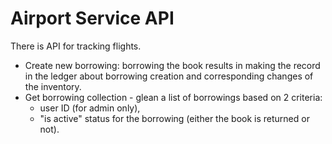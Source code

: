 # Airport Service API

There is API for tracking flights.

* Create new borrowing: borrowing the book results in making the record in the ledger about borrowing
creation and corresponding changes of the inventory.
* Get borrowing collection - glean a list of borrowings based on 2 criteria:
  - user ID (for admin only),
  - "is active" status for the borrowing (either the book is returned or not).